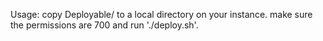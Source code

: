 Usage: copy Deployable/ to a local directory on your instance. make sure the permissions are 700
and run './deploy.sh'.